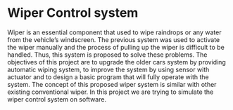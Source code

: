 # Wiper Control system

Wiper is an essential component that used to wipe raindrops or any water from the vehicle’s windscreen.
The previous system was used to activate the wiper manually and the process of pulling up the wiper is difficult to be handled. 
Thus, this system is proposed to solve these problems. 
The objectives of this project are to upgrade the older cars system by providing automatic wiping system, to improve the system by using sensor with actuator and to design a basic program that will fully operate with the system.
The concept of this proposed wiper system is similar with other existing conventional wiper.
In this project we are trying to simulate the wiper control system  on software.

